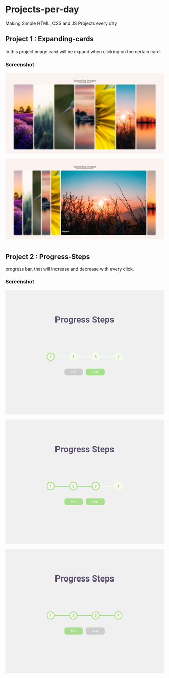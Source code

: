 # Projects-per-day

Making Simple HTML, CSS and JS Projects every day

## Project 1 : Expanding-cards

In this project image card will be expand when clicking on the certain card.

### Screenshot

![Preview State](Expanding-card-day-1/design/preview.png)

![Active State](Expanding-card-day-1/design/active-state.png)

#

#

#

#

#

## Project 2 : Progress-Steps

progress bar, that will increase and decrease with every click.

### Screenshot

![Preview](Progress-steps-day-2/design/preview.png)

![Progress-bar](Progress-steps-day-2/design/progress.png)

![Last-step](Progress-steps-day-2/design/laststep.png)

